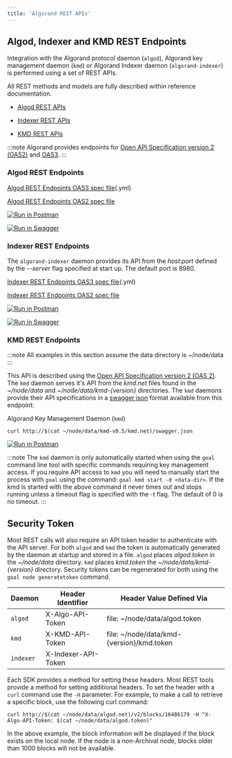 ```yaml
---
title: 'Algorand REST APIs'
---
```


## Algod, Indexer and KMD REST Endpoints

Integration with the Algorand protocol daemon (`algod`), Algorand key management daemon (`kmd`) or Algorand Indexer daemon (`algorand-indexer`) is performed using a set of REST APIs.

All REST methods and models are fully described within reference documentation.

- [Algod REST APIs](/reference/rest-api/algod)

- [Indexer REST APIs](/reference/rest-api/indexer)

- [KMD REST APIs](/reference/rest-api/kmd)

:::note
Algorand provides endpoints for [Open API Specification version 2 (OAS2)](https://github.com/OAI/OpenAPI-Specification/blob/main/versions/2.0.md) and [OAS3](https://github.com/OAI/OpenAPI-Specification/blob/main/versions/3.1.0.md).
:::

### Algod REST Endpoints

[Algod REST Endpoints OAS3 spec file](https://github.com/algorand/go-algorand/blob/master/daemon/algod/api/algod.oas3.yml?raw=true)(.yml)

[Algod REST Endpoints OAS2 spec file](https://github.com/algorand/go-algorand/blob/master/daemon/algod/api/algod.oas2.json?raw=true)

[![Run in Postman](https://run.pstmn.io/button.svg)](https://god.gw.postman.com/run-collection/35060167-e2f8f2e0-807f-4d5e-a153-23231ef25316?action=collection%2Ffork&source=rip_markdown&collection-url=entityId%3D35060167-e2f8f2e0-807f-4d5e-a153-23231ef25316%26entityType%3Dcollection%26workspaceId%3D19492cc5-4dbb-46fc-9845-c45db4333e76)

[![Run in Swagger](https://img.shields.io/badge/Run%20in-Swagger-85EA2D?logo=swagger&logoColor=black)](https://nodely.io/swagger/index.html?url=/swagger/api/4160/algod.oas3.yml)

### Indexer REST Endpoints

The `algorand-indexer` daemon provides its API from the _host:port_ defined by the _--server_ flag specified at start up. The default port is 8980.

[Indexer REST Endpoints OAS3 spec file](https://www.github.com/algorand/indexer/blob/develop/api/indexer.oas3.yml?raw=true)(.yml)

[Indexer REST Endpoints OAS2 spec file](https://github.com/algorand/indexer/blob/develop/api/indexer.oas2.json?raw=true)

[![Run in Postman](https://run.pstmn.io/button.svg)](https://god.gw.postman.com/run-collection/35060167-51480ac3-c621-4c2d-a5e1-5c763fa976a3?action=collection%2Ffork&source=rip_markdown&collection-url=entityId%3D35060167-51480ac3-c621-4c2d-a5e1-5c763fa976a3%26entityType%3Dcollection%26workspaceId%3D19492cc5-4dbb-46fc-9845-c45db4333e76)

[![Run in Swagger](https://img.shields.io/badge/Run%20in-Swagger-85EA2D?logo=swagger&logoColor=black)](https://nodely.io/swagger/index.html?url=/swagger/api/4160/indexer.oas3.yml)

### KMD REST Endpoints

:::note
All examples in this section assume the data directory is ~/node/data
:::

This API is described using the [Open API Specification version 2 (OAS 2)](https://github.com/OAI/OpenAPI-Specification/blob/master/versions/2.0.md). The `kmd` daemon serves it's API from the _kmd.net_ files found in the _~/node/data_ and _~/node/data/kmd-{version}_ directories. The `kmd` daemons provide their API specifications in a [swagger json](https://github.com/algorand/go-algorand/blob/master/daemon/kmd/api/swagger.json) format available from this endpoint:

Algorand Key Management Daemon (`kmd`)

```shell showLineNumbers=false frame=none
curl http://$(cat ~/node/data/kmd-v0.5/kmd.net)/swagger.json
```

[![Run in Postman](https://run.pstmn.io/button.svg)](https://god.gw.postman.com/run-collection/35060167-0823a4c5-1a2f-499a-9e24-6b6639a057ef?action=collection%2Ffork&source=rip_markdown&collection-url=entityId%3D35060167-0823a4c5-1a2f-499a-9e24-6b6639a057ef%26entityType%3Dcollection%26workspaceId%3D19492cc5-4dbb-46fc-9845-c45db4333e76)

:::note
The `kmd` daemon is only automatically started when using the `goal` command line tool with specific commands requiring key management access. If you require API access to `kmd` you will need to manually start the process with `goal` using the command: `goal kmd start -d <data-dir>`. If the kmd is started with the above command it never times out and stops running unless a timeout flag is specified with the -t flag. The default of 0 is no timeout.
:::

## Security Token

Most REST calls will also require an API token header to authenticate with the API server. For both `algod` and `kmd` the token is automatically generated by the daemon at startup and stored in a file. `algod` places _algod.token_ in the _~/node/data_ directory. `kmd` places _kmd.token_ the _~/node/data/kmd-{version}_ directory. Security tokens can be regenerated for both using the `goal node generatetoken` command.

| Daemon    | Header Identifier   | Header Value Defined Via                    |
| --------- | ------------------- | ------------------------------------------- |
| `algod`   | X-Algo-API-Token    | file: ~/node/data/algod.token               |
| `kmd`     | X-KMD-API-Token     | file: ~/node/data/kmd-\{version\}/kmd.token |
| `indexer` | X-Indexer-API-Token |                                             |

Each SDK provides a method for setting these headers. Most REST tools provide a method for setting additional headers. To set the header with a `curl` command use the `-H` parameter. For example, to make a call to retrieve a specific block, use the following curl command:

```shell showLineNumbers=false frame=none
curl http://$(cat ~/node/data/algod.net)/v2/blocks/16486179 -H "X-Algo-API-Token: $(cat ~/node/data/algod.token)"
```

In the above example, the block information will be displayed if the block exists on the local node. If the node is a non-Archival node, blocks older than 1000 blocks will not be available.

